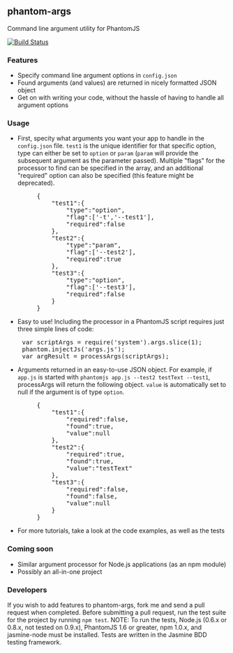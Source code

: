 phantom-args
-----------

Command line argument utility for PhantomJS

[![Build Status](https://secure.travis-ci.org/rahulsmehta/phantom-args.png)](http://travis-ci.org/rahulsmehta/phantom-args)


### Features
* Specify command line argument options in `config.json`
* Found arguments (and values) are returned in nicely formatted JSON object
* Get on with writing your code, without the hassle of having to handle all argument options

### Usage
* First, specity what arguments you want your app to handle in the `config.json` file. `test1` is the unique identifier for that specific option, type can either be set to `option` or `param` (`param` will provide the subsequent argument as the parameter passed). Multiple "flags" for the processor to find can be specified in the array, and an additional "required" option can also be specified (this feature might be deprecated). 
<pre>
		{
			"test1":{
				"type":"option",
				"flag":['-t','--test1'],
				"required":false
			},
			"test2":{
				"type":"param",
				"flag":['--test2'],
				"required":true
			},
			"test3":{
				"type":"option",
				"flag":['--test3'],
				"required":false
			}
		}
</pre>
* Easy to use! Including the processor in a PhantomJS script requires just three simple lines of code:
<pre>
    var scriptArgs = require('system').args.slice(1);
    phantom.injectJs('args.js');
    var argResult = processArgs(scriptArgs);
</pre>
* Arguments returned in an easy-to-use JSON object. For example, if `app.js` is started with `phantomjs app.js --test2 testText --test1`, processArgs will return the following object. `value` is automatically set to null if the argument is of type `option`.
<pre>
		{
			"test1":{
				"required":false,
				"found":true,
				"value":null
			},
			"test2":{
				"required":true,
				"found":true,
				"value":"testText"
			},
			"test3":{
				"required":false,
				"found":false,
				"value":null
			}
		}
</pre>
* For more tutorials, take a look at the code examples, as well as the tests

### Coming soon
* Similar argument processor for Node.js applications (as an npm module)
* Possibly an all-in-one project

### Developers
If you wish to add features to phantom-args, fork me and send a pull request when completed. Before submitting a pull request, run the test suite for the project by running `npm test`. NOTE: To run the tests, Node.js (0.6.x or 0.8.x, not tested on 0.9.x), PhantomJS 1.6 or greater, npm 1.0.x, and jasmine-node must be installed. Tests are written in the Jasmine BDD testing framework.
